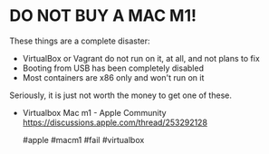 # DO NOT BUY A MAC M1!

These things are a complete disaster:

* VirtualBox or Vagrant do not run on it, at all, and not plans to fix
* Booting from USB has been completely disabled 
* Most containers are x86 only and won't run on it

Seriously, it is just not worth the money to get one of these.

* Virtualbox Mac m1 - Apple Community  
  <https://discussions.apple.com/thread/253292128>

    #apple #macm1 #fail #virtualbox
